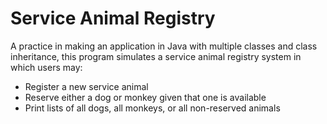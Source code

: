# Service Animal Registry

A practice in making an application in Java with multiple classes and class inheritance, this program simulates a service animal registry system in which users may:

- Register a new service animal
- Reserve either a dog or monkey given that one is available
- Print lists of all dogs, all monkeys, or all non-reserved animals